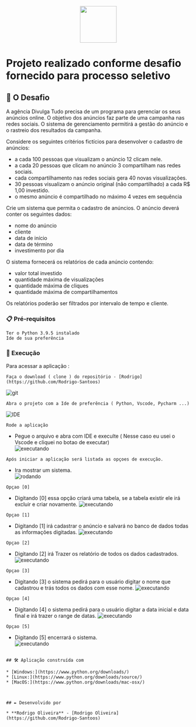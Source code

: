 <div align="center">
<img src="pythonLogo.png"  width="100" >
</div>

# Projeto realizado conforme desafio fornecido para processo seletivo  


## 🚀 O Desafio

A agência Divulga Tudo precisa de um programa para gerenciar os seus anúncios online. O objetivo dos anúncios faz parte de uma campanha nas redes sociais. O sistema de gerenciamento permitirá a gestão do anúncio e o rastreio dos resultados da campanha.

Considere os seguintes critérios fictícios para desenvolver o cadastro de anúncios:

- a cada 100 pessoas que visualizam o anúncio 12 clicam nele.
- a cada 20 pessoas que clicam no anúncio 3 compartilham nas redes sociais.
- cada compartilhamento nas redes sociais gera 40 novas visualizações.
- 30 pessoas visualizam o anúncio original (não compartilhado) a cada R$ 1,00 investido.
- o mesmo anúncio é compartilhado no máximo 4 vezes em sequência

Crie um sistema que permita o cadastro de anúncios. O anúncio deverá conter os seguintes dados:

- nome do anúncio
- cliente
- data de início
- data de término
- investimento por dia


O sistema fornecerá os relatórios de cada anúncio contendo:

- valor total investido
- quantidade máxima de visualizações
- quantidade máxima de cliques
- quantidade máxima de compartilhamentos

Os relatórios poderão ser filtrados por intervalo de tempo e cliente.

### 📋 Pré-requisitos

```
Ter o Python 3.9.5 instalado 
Ide de sua preferência
```

### 🔧 Execução

Para acessar a aplicação :

```
Faça o download ( clone ) do repositório - [Rodrigo](https://github.com/Rodrigo-Santoos) 
```
![git](Capturar.PNG)
```
Abra o projeto com a Ide de preferência ( Python, Vscode, Pycharm ...)
```
![IDE](https://github.com/Rodrigo-Santoos/Desafio-Academia-Capgemini-2-Parte/blob/main/vscode.PNG)
```
Rode a aplicação
```
* Pegue o arquivo e abra com IDE e execulte ( Nesse caso eu usei o Vscode e cliquei no botao de executar)      
 ![executando](https://github.com/Rodrigo-Santoos/Desafio-Academia-Capgemini-2-Parte/blob/main/rodando.PNG)
```
Após iniciar a aplicação será listada as opçoes de execução. 
```
* Ira mostrar um sistema.        
 ![rodando](https://github.com/Rodrigo-Santoos/Desafio-Academia-Capgemini-2-Parte/blob/main/Tela%20Menu.PNG)

```
Opçao [0]
```
* Digitando [0] essa opção criará uma tabela, se a tabela existir ele irá excluir e criar novamente.
 ![executando](https://github.com/Rodrigo-Santoos/Desafio-Academia-Capgemini-2-Parte/blob/main/criandoTabela.PNG)
```
Opçao [1]
```
* Digitando [1] irá cadastrar o anúncio e salvará no banco de dados todas as informações digitadas.
 ![executando](https://github.com/Rodrigo-Santoos/Desafio-Academia-Capgemini-2-Parte/blob/main/opcao1.PNG)
```
Opçao [2]
```
* Digitando [2] irá Trazer os relatório de todos os dados cadastrados.
 ![executando](https://github.com/Rodrigo-Santoos/Desafio-Academia-Capgemini-2-Parte/blob/main/opcao2.PNG)
```
Opçao [3]
```
* Digitando [3] o sistema pedirá para o usuário digitar o nome que cadastrou e trás todos os dados com esse nome.
 ![executando](https://github.com/Rodrigo-Santoos/Desafio-Academia-Capgemini-2-Parte/blob/main/opcao3.PNG)
```
Opçao [4]
```
* Digitando [4] o sistema pedirá para o usuário digitar a data inicial e data final e irá trazer o range de datas.
 ![executando](https://github.com/Rodrigo-Santoos/Desafio-Academia-Capgemini-2-Parte/blob/main/opcao4.PNG)
```
Opçao [5]
```
* Digitando [5] encerrará o sistema.     
 ![executando](https://github.com/Rodrigo-Santoos/Desafio-Academia-Capgemini-2-Parte/blob/main/opcao5.PNG) 
```

## 🛠️ Aplicação construída com 

* [Windows:](https://www.python.org/downloads/)
* [Linux:](https://www.python.org/downloads/source/) 
* [MacOS:](https://www.python.org/downloads/mac-osx/)



## ✒️ Desenvolvido por

* **Rodrigo Oliveira** - [Rodrigo Oliveira](https://github.com/Rodrigo-Santoos)
